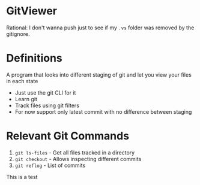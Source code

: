 # GitViewer 
Rational: I don't wanna push just to see if my `.vs` folder was removed by the gitignore.


Definitions
===
A program that looks into different staging of git and let you view your files in each state

-  Just use the git CLI for it
-  Learn git
-  Track files using git filters
-  For now support only latest commit with no difference between staging

Relevant Git Commands
===
1. `git ls-files` - Get all files tracked in a directory
2. `git checkout` - Allows inspecting different commits
3. `git reflog` - List of commits

This is a test